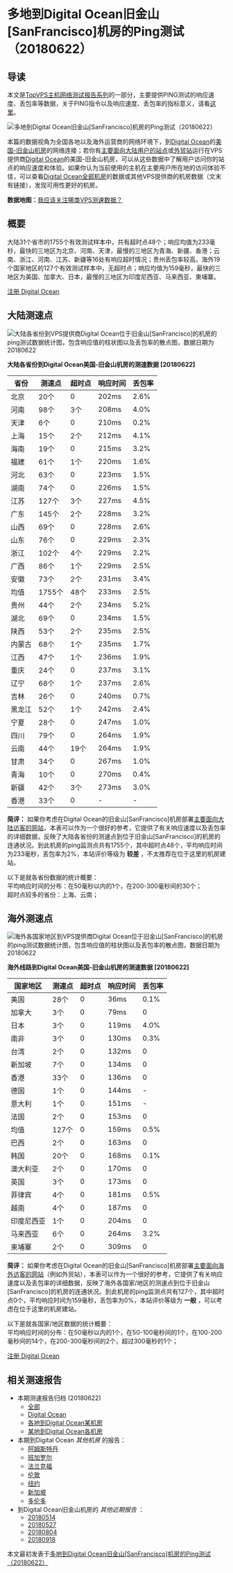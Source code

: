 #  多地到Digital Ocean旧金山[SanFrancisco]机房的Ping测试（20180622） 

## 导读

本文是[TopVPS主机网络测试报告系列](https://vps123.top/pingtest)的一部分，主要提供PING测试的响应速度、丢包率等数据，关于PING指令以及响应速度、丢包率的指标意义，请看[这里](https://vps123.top/what-is-ping.html)。

![多地到Digital Ocean旧金山\[SanFrancisco\]机房的Ping测试（20180622）](/images/thumbnails/to_do_SanFrancisco.png)

本篇的数据视角为全国各地以及海外运营商的网络环境下，到[Digital Ocean](https://vps123.top/go/do)的[美国-旧金山机房](https://vps123.top/digitalocean-facilities.html#sanfrancisco)的网络连接；若你有[主要面向大陆用户的站点](https://vps123.top/website-for-mainland-users.html)或[外贸站](https://vps123.top/website-for-internation-trade.html)运行在VPS提供商[Digital Ocean](https://vps123.top/go/do)的美国-旧金山机房，可以从这些数据中了解用户访问你的站点的响应速度和体验。如果你认为当前使用的主机在主要用户所在地的访问体验不佳，可以查看[Digital Ocean全部机房](/digitalocean/isp/china/20180622-digitalocean-isp-china.md)的数据或其他VPS提供商的机房数据（文末有链接），发现可用性更好的机房。

**数据地图：**[我应该关注哪类VPS测速数据？](https://vps123.top/find-pingtest-data-you-need.html)

## 概要

大陆31个省市的1755个有效测试样本中，共有超时点48个；响应均值为233毫秒，最快的三地区为北京、河南、天津，最慢的三地区为青海、新疆、香港；云南、浙江、河南、江苏、新疆等16处有响应超时情况；贵州丢包率较高。海外19个国家地区的127个有效测试样本中，无超时点；响应均值为159毫秒，最快的三地区为美国、加拿大、日本，最慢的三地区为印度尼西亚、马来西亚、柬埔寨。

[注册 Digital Ocean](https://vps123.top/go/do/_btn1)

## 大陆测速点

![大陆各省份到VPS提供商Digital Ocean位于旧金山\[SanFrancisco\]的机房的ping测试数据统计图，包含响应值的柱状图以及丢包率的散点图，数据日期为20180622](/images/pingtests/do_20180622/plot_idc_do_usa-sanfrancisco_20180622_mainland.png)

**大陆各省份到Digital Ocean美国-旧金山机房的测速数据 [20180622]**

省份 | 测速点 | 超时点 | 响应时间 | 丢包率  
---|---|---|---|---  
北京 | 20个 | 0 | 202ms | 2.6%  
河南 | 98个 | 3个 | 208ms | 4.0%  
天津 | 6个 | 0 | 210ms | 0.2%  
上海 | 15个 | 2个 | 212ms | 4.1%  
海南 | 19个 | 0 | 215ms | 3.2%  
福建 | 61个 | 1个 | 220ms | 1.6%  
河北 | 63个 | 0 | 223ms | 1.5%  
湖南 | 74个 | 0 | 226ms | 1.5%  
江苏 | 127个 | 3个 | 227ms | 4.5%  
广东 | 145个 | 2个 | 228ms | 3.2%  
山西 | 69个 | 0 | 228ms | 2.6%  
山东 | 76个 | 0 | 229ms | 2.3%  
浙江 | 102个 | 4个 | 229ms | 2.2%  
广西 | 86个 | 1个 | 229ms | 2.5%  
安徽 | 73个 | 2个 | 231ms | 3.4%  
均值 | 1755个 | 48个 | 233ms | 2.5%  
贵州 | 44个 | 2个 | 234ms | 5.2%  
湖北 | 69个 | 0 | 234ms | 1.5%  
陕西 | 53个 | 2个 | 235ms | 2.5%  
内蒙古 | 68个 | 1个 | 235ms | 1.7%  
江西 | 47个 | 1个 | 236ms | 1.9%  
重庆 | 24个 | 0 | 237ms | 3.1%  
辽宁 | 68个 | 1个 | 237ms | 2.6%  
吉林 | 26个 | 0 | 240ms | 0.7%  
黑龙江 | 52个 | 1个 | 242ms | 2.4%  
宁夏 | 28个 | 0 | 247ms | 1.0%  
四川 | 79个 | 0 | 264ms | 1.9%  
云南 | 44个 | 19个 | 264ms | 1.9%  
甘肃 | 34个 | 0 | 267ms | 1.0%  
青海 | 10个 | 0 | 270ms | 0.4%  
新疆 | 42个 | 3个 | 273ms | 3.0%  
香港 | 33个 | 0 | - | -  
  
**简评：** 如果你考虑在Digital Ocean的旧金山[SanFrancisco]机房部署[主要面向大陆访客的网站](website-for-mainland-users.html)，本表可以作为一个很好的参考，它提供了有关响应速度以及丢包率的详细数据，反映了大陆各省份的测速点到位于旧金山[SanFrancisco]的机房的连通状况。到此机房的ping监测点共有1755个，其中超时点48个，平均响应时间为233毫秒，丢包率为2%，本站评价等级为 **较差** ，不太推荐在位于这里的机房建站。

以下是就各省份数据的统计概要：  
平均响应时间的分布：在50毫秒以内的1个，在200-300毫秒间的30个；  
超时点较多的省份：上海、云南；

## 海外测速点

![海外各国家地区到VPS提供商Digital Ocean位于旧金山\[SanFrancisco\]的机房的ping测试数据统计图，包含响应值的柱状图以及丢包率的散点图，数据日期为20180622](/images/pingtests/do_20180622/plot_idc_do_usa-sanfrancisco_20180622_overseas.png)

**海外线路到Digital Ocean美国-旧金山机房的测速数据 [20180622]**

国家地区 | 测速点 | 超时点 | 响应时间 | 丢包率  
---|---|---|---|---  
美国 | 28个 | 0 | 36ms | 0.1%  
加拿大 | 3个 | 0 | 79ms | 0  
日本 | 3个 | 0 | 119ms | 4.0%  
南非 | 3个 | 0 | 130ms | 0.3%  
台湾 | 2个 | 0 | 132ms | 0  
新加坡 | 7个 | 0 | 134ms | 0  
香港 | 33个 | 0 | 136ms | 0  
德国 | 1个 | 0 | 144ms | -  
意大利 | 1个 | 0 | 151ms | -  
法国 | 2个 | 0 | 153ms | 0  
均值 | 127个 | 0 | 159ms | 0.5%  
巴西 | 2个 | 0 | 163ms | 0  
韩国 | 20个 | 0 | 168ms | 0.1%  
澳大利亚 | 2个 | 0 | 170ms | 0  
英国 | 3个 | 0 | 173ms | 0  
菲律宾 | 4个 | 0 | 181ms | 0.5%  
越南 | 4个 | 0 | 187ms | 0  
印度尼西亚 | 1个 | 0 | 204ms | 0  
马来西亚 | 6个 | 0 | 264ms | 3.2%  
柬埔寨 | 2个 | 0 | 309ms | 0  
  
**简评：** 如果你考虑在Digital Ocean的旧金山[SanFrancisco]机房部署[主要面向海外访客的网站](https://vps123.top/website-for-internation-trade.html)（例如外贸站），本表可以作为一个很好的参考，它提供了有关响应速度以及丢包率的详细数据，反映了海外各国家/地区的测速点到位于旧金山[SanFrancisco]的机房的连通状况。到此机房的ping监测点共有127个，其中超时点0个，平均响应时间为159毫秒，丢包率为0%，本站评价等级为 **一般** ，可以考虑在位于这里的机房建站。

以下是就各国家/地区数据的统计概要：  
平均响应时间的分布：在50毫秒以内的1个，在50-100毫秒间的1个，在100-200毫秒间的14个，在200-300毫秒间的2个，超过300毫秒的1个；

[注册 Digital Ocean](https://vps123.top/go/do/_btn2)

## 相关测速报告

  * 本期测速报告归档 (20180622) 
    * [全部](https://vps123.top/pingtests/20180622 "本期各VPS提供商全部测速报告")
    * [Digital Ocean](https://vps123.top/pingtests/idc-digitalocean/20180622 "本期Digital Ocean的全部测速报告")
    * [各地到Digital Ocean某机房](https://vps123.top/pingtests/idc-digitalocean/isp-global/20180622 "以Digital Ocean某机房为关注对象的视角，横向比较大陆各省份、海外各国家地区")
    * [某地到Digital Ocean各机房](https://vps123.top/pingtests/idc-digitalocean/facility-all/20180622 "以大陆某省份为关注对象的视角，横向比较Digital Ocean各机房")
  * 本期到Digital Ocean _其他机房_ 的报告： 
    * [阿姆斯特丹](/digitalocean/idc/amsterdam/20180622-digitalocean-idc-amsterdam.md "多地到Digital Ocean阿姆斯特丹机房的Ping测试 20180622")
    * [班加罗尔](/digitalocean/idc/bangalore/20180622-digitalocean-idc-bangalore.md "多地到Digital Ocean班加罗尔机房的Ping测试 20180622")
    * [法兰克福](/digitalocean/idc/frankfurt/20180622-digitalocean-idc-frankfurt.md "多地到Digital Ocean法兰克福机房的Ping测试 20180622")
    * [伦敦](/digitalocean/idc/london/20180622-digitalocean-idc-london.md "多地到Digital Ocean伦敦机房的Ping测试 20180622")
    * [纽约](/digitalocean/idc/newyork/20180622-digitalocean-idc-newyork.md "多地到Digital Ocean纽约机房的Ping测试 20180622")
    * [新加坡](/digitalocean/idc/singapore/20180622-digitalocean-idc-singapore.md "多地到Digital Ocean新加坡机房的Ping测试 20180622")
    * [多伦多](/digitalocean/idc/toronto/20180622-digitalocean-idc-toronto.md "多地到Digital Ocean多伦多机房的Ping测试 20180622")
  * 到Digital Ocean旧金山机房的 _其他近期报告_ ： 
    * [20180514](/digitalocean/idc/sanfrancisco/20180514-digitalocean-idc-sanfrancisco.md "多地到Digital Ocean旧金山机房的Ping测试 20180514")
    * [20180527](/digitalocean/idc/sanfrancisco/20180527-digitalocean-idc-sanfrancisco.md "多地到Digital Ocean旧金山机房的Ping测试 20180527")
    * [20180804](/digitalocean/idc/sanfrancisco/20180804-digitalocean-idc-sanfrancisco.md "多地到Digital Ocean旧金山机房的Ping测试 20180804")
    * [20180918](/digitalocean/idc/sanfrancisco/20180918-digitalocean-idc-sanfrancisco.md "多地到Digital Ocean旧金山机房的Ping测试 20180918")



本文最初发表于[多地到Digital Ocean旧金山[SanFrancisco]机房的Ping测试（20180622）](https://vps123.top/pingtest/20180622-digitalocean-idc-sanfrancisco.html)
